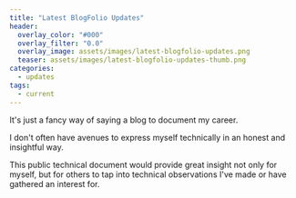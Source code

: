 ```yaml
---
title: "Latest BlogFolio Updates"
header:
  overlay_color: "#000"
  overlay_filter: "0.0"
  overlay_image: assets/images/latest-blogfolio-updates.png
  teaser: assets/images/latest-blogfolio-updates-thumb.png
categories:
  - updates
tags:
  - current
---
```


It's just a fancy way of saying a blog to document my career.

I don't often have avenues to express myself technically in an honest and insightful way. 

This public technical document would provide great insight not only for myself, but for others to tap into technical observations I've made or have gathered an interest for. 
